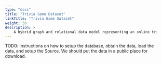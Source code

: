```yaml
---
type: "docs"
title: "Trivia Game Dataset"
linkTitle: "Trivia Game Dataset"
weight: 30
description: >
    A hybrid graph and relational data model representing an online trivia game containing Teams, Players, Questions, Categories, and Answers. Graph data (Team, Player, Answer) is hosted in an Azure Cosmos Gremlin database and relational data (Question and Category) is hosted in a PostgreSQL database running in a Docker container.
---
```


TODO: instructions on how to setup the database, obtain the data, load the data, and setup the Source. We should put the data in a public place for download.